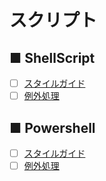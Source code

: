 # スクリプト
## ■ ShellScript
- [ ] [スタイルガイド]()
- [ ] [例外処理]()
## ■ Powershell
- [ ] [スタイルガイド]()
- [ ] [例外処理]()

